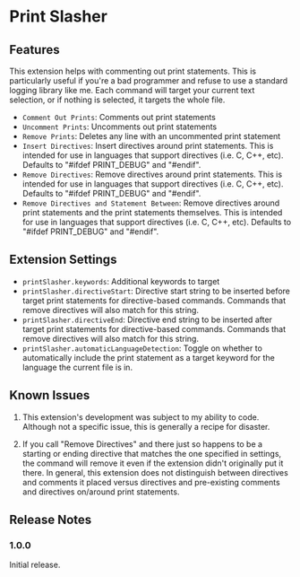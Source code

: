# Print Slasher


## Features
This extension helps with commenting out print statements. This is particularly useful if you're a bad programmer and refuse to use a standard logging library like me.
Each command will target your current text selection, or if nothing is selected, it targets the whole file.
* `Comment Out Prints`: Comments out print statements
* `Uncomment Prints`: Uncomments out print statements
* `Remove Prints`: Deletes any line with an uncommented print statement  
* `Insert Directives`: Insert directives around print statements. This is intended for use in languages that support directives (i.e. C, C++, etc). Defaults to "#ifdef PRINT_DEBUG" and "#endif".
* `Remove Directives`: Remove directives around print statements. This is intended for use in languages that support directives (i.e. C, C++, etc). Defaults to "#ifdef PRINT_DEBUG" and "#endif".
* `Remove Directives and Statement Between`: Remove directives around print statements and the print statements themselves. This is intended for use in languages that support directives (i.e. C, C++, etc). Defaults to "#ifdef PRINT_DEBUG" and "#endif".



<!-- \!\[feature X\]\(images/feature-x.png\) -->

## Extension Settings

* `printSlasher.keywords`: Additional keywords to target
* `printSlasher.directiveStart`: Directive start string to be inserted before target print statements for directive-based commands. Commands that remove directives will also match for this string. 
* `printSlasher.directiveEnd`: Directive end string to be inserted after target print statements for directive-based commands. Commands that remove directives will also match for this string. 
* `printSlasher.automaticLanguageDetection`: Toggle on whether to automatically include the print statement as a target keyword for the language the current file is in. 

## Known Issues

1. This extension's development was subject to my ability to code. Although not a specific issue, this is generally a recipe for disaster.

2. If you call "Remove Directives" and there just so happens to be a starting or ending directive that matches the one specified in settings, the command will remove it even if the extension didn't originally put it there. In general, this extension does not distinguish between directives and comments it placed versus directives and pre-existing comments and directives on/around print statements.

## Release Notes
### 1.0.0
Initial release.


